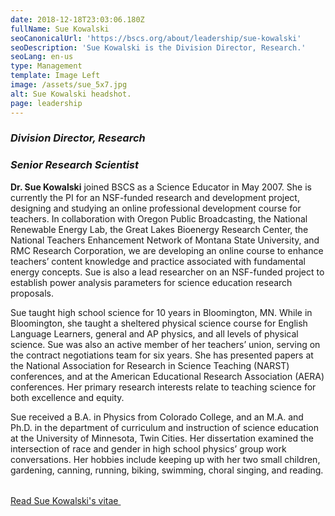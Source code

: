 ```yaml
---
date: 2018-12-18T23:03:06.180Z
fullName: Sue Kowalski
seoCanonicalUrl: 'https://bscs.org/about/leadership/sue-kowalski'
seoDescription: 'Sue Kowalski is the Division Director, Research.'
seoLang: en-us
type: Management
template: Image Left
image: /assets/sue_5x7.jpg
alt: Sue Kowalski headshot.
page: leadership
---
```


### *Division Director, Research*
### *Senior Research Scientist*

**Dr. Sue Kowalski** joined BSCS as a Science Educator in May 2007. She is currently the PI for an NSF-funded research and development project, designing and studying an online professional development course for teachers. In collaboration with Oregon Public Broadcasting, the National Renewable Energy Lab, the Great Lakes Bioenergy Research Center, the National Teachers Enhancement Network of Montana State University, and RMC Research Corporation, we are developing an online course to enhance teachers’ content knowledge and practice associated with fundamental energy concepts. Sue is also a lead researcher on an NSF-funded project to establish power analysis parameters for science education research proposals.

Sue taught high school science for 10 years in Bloomington, MN. While in Bloomington, she taught a sheltered physical science course for English Language Learners, general and AP physics, and all levels of physical science. Sue was also an active member of her teachers’ union, serving on the contract negotiations team for six years. She has presented papers at the National Association for Research in Science Teaching (NARST) conferences, and at the American Educational Research Association (AERA) conferences. Her primary research interests relate to teaching science for both excellence and equity.

<p style="margin-bottom: 2rem;">Sue received a B.A. in Physics from Colorado College, and an M.A. and Ph.D. in the department of curriculum and instruction of science education at the University of Minnesota, Twin Cities. Her dissertation examined the intersection of race and gender in high school physics’ group work conversations. Her hobbies include keeping up with her two small children, gardening, canning, running, biking, swimming, choral singing, and reading.</p>

<a class="btn btn-outline-secondary" href="https://media.bscs.org/bscsmw/leadership/sue_kowalski_vitae.pdf" target="_blank" rel="noopener noreferrer">Read Sue Kowalski's vitae&nbsp;<sup><i style="font-size: .65rem" class="fas fa-external-link-alt"></i></sup></a>
